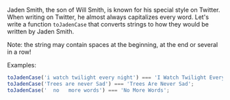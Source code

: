 Jaden Smith, the son of Will Smith, is known for his special style on Twitter. When writing on Twitter, he almost always capitalizes every word.
Let's write a function `toJadenCase` that converts strings to how they would be written by Jaden Smith.

Note: the string may contain spaces at the beginning, at the end or several in a row!

Examples:

```javascript
toJadenCase('i watch twilight every night') === 'I Watch Twilight Every Night';
toJadenCase('Trees are never Sad') === 'Trees Are Never Sad';
toJadenCase('  no   more words') === 'No More Words';
```
